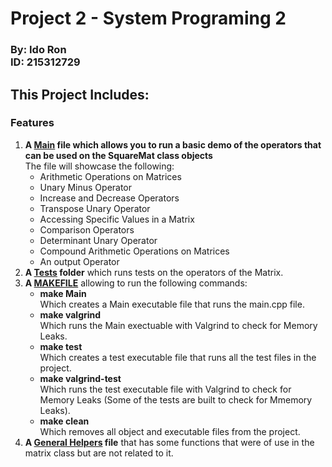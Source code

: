 <h1> Project 2 - System Programing 2</h1>
<h3> By: Ido Ron <br/>
 ID: 215312729</h3>

<h2> This Project Includes: </h2>

### **Features**

1.  **A [Main](main.cpp) file which allows you to run a basic demo of the operators that can be used on the SquareMat class objects**<br/>
    The file will showcase the following:
    * Arithmetic Operations on Matrices
    * Unary Minus Operator
    * Increase and Decrease Operators 
    * Transpose Unary Operator
    * Accessing Specific Values in a Matrix
    * Comparison Operators
    * Determinant Unary Operator
    * Compound Arithmetic Operations on Matrices
    * An output Operator
2. **A [Tests](Tests) folder** which runs tests on the operators of the Matrix.
3. **A [MAKEFILE](Makefile)** allowing to run the following commands: <br/>
    * **make Main** <br/>
    Which creates a Main executable file that runs the main.cpp file.
    * **make valgrind** <br/>
    Which runs the Main exectuable with Valgrind to check for Memory Leaks.
    * **make test** <br/>
    Which creates a test executable file that runs all the test files in the project.
    * **make valgrind-test** <br/>
    Which runs the test executable file with Valgrind to check for Memory Leaks (Some of the tests are built to check for Mmemory Leaks).
    * **make clean** <br/>
    Which removes all object and executable files from the project.
4. **A [General Helpers](generalHelpers.cpp) file** that has some functions that were of use in the matrix class but are not related to it.
